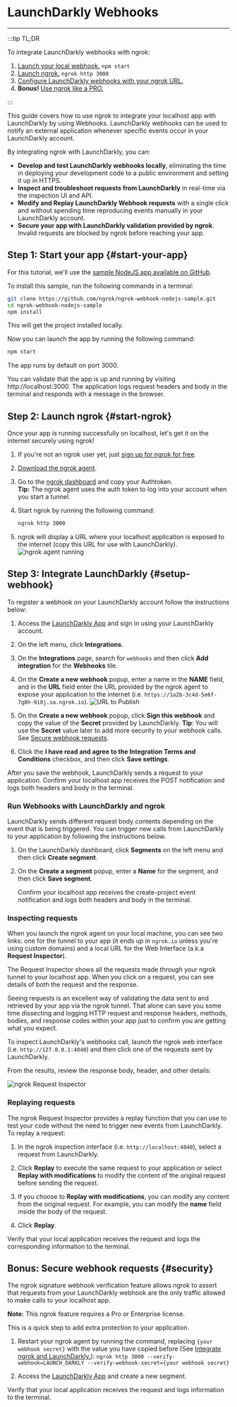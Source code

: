 # LaunchDarkly Webhooks
------------

:::tip TL;DR

To integrate LaunchDarkly webhooks with ngrok:
1. [Launch your local webhook.](#start-your-app) `npm start`
1. [Launch ngrok.](#start-ngrok) `ngrok http 3000`
1. [Configure LaunchDarkly webhooks with your ngrok URL.](#setup-webhook)
1. **Bonus!** [Use ngrok like a PRO.](#security)

:::


This guide covers how to use ngrok to integrate your localhost app with LaunchDarkly by using Webhooks.
LaunchDarkly webhooks can be used to notify an external application whenever specific events occur in your LaunchDarkly account. 

By integrating ngrok with LaunchDarkly, you can:

- **Develop and test LaunchDarkly webhooks locally**, eliminating the time in deploying your development code to a public environment and setting it up in HTTPS.
- **Inspect and troubleshoot requests from LaunchDarkly** in real-time via the inspection UI and API.
- **Modify and Replay LaunchDarkly Webhook requests** with a single click and without spending time reproducing events manually in your LaunchDarkly account.
- **Secure your app with LaunchDarkly validation provided by ngrok**. Invalid requests are blocked by ngrok before reaching your app.


## **Step 1**: Start your app {#start-your-app}

For this tutorial, we'll use the [sample NodeJS app available on GitHub](https://github.com/ngrok/ngrok-webhook-nodejs-sample). 

To install this sample, run the following commands in a terminal:

```bash
git clone https://github.com/ngrok/ngrok-webhook-nodejs-sample.git
cd ngrok-webhook-nodejs-sample
npm install
```

This will get the project installed locally.

Now you can launch the app by running the following command: 

```bash
npm start
```

The app runs by default on port 3000. 

You can validate that the app is up and running by visiting http://localhost:3000. The application logs request headers and body in the terminal and responds with a message in the browser.


## **Step 2**: Launch ngrok {#start-ngrok}

Once your app is running successfully on localhost, let's get it on the internet securely using ngrok! 

1. If you're not an ngrok user yet, just [sign up for ngrok for free](https://ngrok.com/signup).

1. [Download the ngrok agent](https://ngrok.com/download).

1. Go to the [ngrok dashboard](https://dashboard.ngrok.com) and copy your Authtoken. <br />
    **Tip:** The ngrok agent uses the auth token to log into your account when you start a tunnel.
    
1. Start ngrok by running the following command:
    ```bash
    ngrok http 3000
    ```

1. ngrok will display a URL where your localhost application is exposed to the internet (copy this URL for use with LaunchDarkly).
    ![ngrok agent running](/img/integrations/launch_ngrok_tunnel.png)


## **Step 3**: Integrate LaunchDarkly {#setup-webhook}

To register a webhook on your LaunchDarkly account follow the instructions below:

1. Access the [LaunchDarkly App](https://app.launchdarkly.com/) and sign in using your LaunchDarkly account.

1. On the left menu, click **Integrations**.

1. On the **Integrations** page, search for `webhooks` and then click **Add integration** for the **Webhooks** tile.

1. On the **Create a new webhook** popup, enter a name in the **NAME** field, and in the **URL** field enter the URL provided by the ngrok agent to expose your application to the internet (i.e. `https://1a2b-3c4d-5e6f-7g8h-9i0j.sa.ngrok.io`).
    ![URL to Publish](img/ngrok_url_configuration_launchdarkly.png)

1. On the **Create a new webhook** popup, click **Sign this webhook** and copy the value of the **Secret** provided by LaunchDarkly.
    **Tip**: You will use the **Secret** value later to add more security to your webhook calls. See [Secure webhook requests](#security).

1. Click the **I have read and agree to the Integration Terms and Conditions** checkbox, and then click **Save settings**.

After you save the webhook, LaunchDarkly sends a request to your application. Confirm your localhost app receives the POST notification and logs both headers and body in the terminal.


### Run Webhooks with LaunchDarkly and ngrok

LaunchDarkly sends different request body contents depending on the event that is being triggered.
You can trigger new calls from LaunchDarkly to your application by following the instructions below.

1. On the LaunchDarkly dashboard, click **Segments** on the left menu and then click **Create segment**.

1. On the **Create a segment** popup, enter a **Name** for the segment, and then click **Save segment**.

    Confirm your localhost app receives the create-project event notification and logs both headers and body in the terminal.


### Inspecting requests

When you launch the ngrok agent on your local machine, you can see two links: one for the tunnel to your app (it ends up in `ngrok.io` unless you're using custom domains) and a local URL for the Web Interface (a.k.a **Request Inspector**).

The Request Inspector shows all the requests made through your ngrok tunnel to your localhost app. When you click on a request, you can see details of both the request and the response.

Seeing requests is an excellent way of validating the data sent to and retrieved by your app via the ngrok tunnel. That alone can save you some time dissecting and logging HTTP request and response headers, methods, bodies, and response codes within your app just to confirm you are getting what you expect.

To inspect LaunchDarkly's webhooks call, launch the ngrok web interface (i.e. `http://127.0.0.1:4040`) and then click one of the requests sent by LaunchDarkly.

From the results, review the response body, header, and other details:

![ngrok Request Inspector](img/ngrok_introspection_launchdarkly_webhooks.png)


### Replaying requests

The ngrok Request Inspector provides a replay function that you can use to test your code without the need to trigger new events from LaunchDarkly. To replay a request:

1. In the ngrok inspection interface (i.e. `http://localhost:4040`), select a request from LaunchDarkly.

1. Click **Replay** to execute the same request to your application or select **Replay with modifications** to modify the content of the original request before sending the request.

1. If you choose to **Replay with modifications**, you can modify any content from the original request. For example, you can modify the **name** field inside the body of the request.

1. Click **Replay**.

Verify that your local application receives the request and logs the corresponding information to the terminal.


## **Bonus**: Secure webhook requests {#security}

The ngrok signature webhook verification feature allows ngrok to assert that requests from your LaunchDarkly webhook are the only traffic allowed to make calls to your localhost app.

**Note:** This ngrok feature requires a Pro or Enterprise license.

This is a quick step to add extra protection to your application.

1. Restart your ngrok agent by running the command, replacing `{your webhook secret}` with the value you have copied before (See [Integrate ngrok and LaunchDarkly.](#setup-webhook)):
    `ngrok http 3000 --verify-webhook=LAUNCH_DARKLY --verify-webhook-secret={your webhook secret}`

1. Access the [LaunchDarkly App](https://app.launchdarkly.com/) and create a new segment.

Verify that your local application receives the request and logs information to the terminal.
